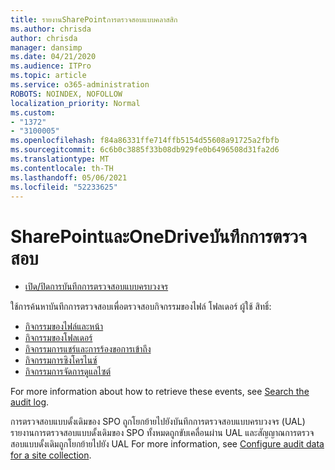 ```yaml
---
title: รายงานSharePointการตรวจสอบแบบคลาสสิก
ms.author: chrisda
author: chrisda
manager: dansimp
ms.date: 04/21/2020
ms.audience: ITPro
ms.topic: article
ms.service: o365-administration
ROBOTS: NOINDEX, NOFOLLOW
localization_priority: Normal
ms.custom:
- "1372"
- "3100005"
ms.openlocfilehash: f84a86331ffe714ffb5154d55608a91725a2fbfb
ms.sourcegitcommit: 6c6b0c3885f33b08db929fe0b6496508d31fa2d6
ms.translationtype: MT
ms.contentlocale: th-TH
ms.lasthandoff: 05/06/2021
ms.locfileid: "52233625"
---
```

# <a name="sharepoint-and-onedrive-audit-logs"></a>SharePointและOneDriveบันทึกการตรวจสอบ

* [เปิด/ปิดการบันทึกการตรวจสอบแบบครบวงจร](https://docs.microsoft.com/microsoft-365/compliance/turn-audit-log-search-on-or-off) 

ใช้การค้นหาบันทึกการตรวจสอบเพื่อตรวจสอบกิจกรรมของไฟล์ โฟลเดอร์ ผู้ใช้ สิทธิ์:

* [กิจกรรมของไฟล์และหน้า](https://docs.microsoft.com/microsoft-365/compliance/search-the-audit-log-in-security-and-compliance)
* [กิจกรรมของโฟลเดอร์](https://docs.microsoft.com/microsoft-365/compliance/search-the-audit-log-in-security-and-compliance#folder-activities)
* [กิจกรรมการแชร์และการร้องขอการเข้าถึง](https://docs.microsoft.com/microsoft-365/compliance/search-the-audit-log-in-security-and-compliance#sharing-and-access-request-activities)
* [กิจกรรมการซิงโครไนซ์](https://docs.microsoft.com/microsoft-365/compliance/search-the-audit-log-in-security-and-compliance#synchronization-activities)
* [กิจกรรมการจัดการดูแลไซต์](https://docs.microsoft.com/microsoft-365/compliance/search-the-audit-log-in-security-and-compliance#site-administration-activities)

For more information about how to retrieve these events, see [Search the audit log](https://docs.microsoft.com/microsoft-365/compliance/search-the-audit-log-in-security-and-compliance#search-the-audit-log).

การตรวจสอบแบบดั้งเดิมของ SPO ถูกโยกย้ายไปยังบันทึกการตรวจสอบแบบครบวงจร (UAL) รายงานการตรวจสอบแบบดั้งเดิมของ SPO ทั้งหมดถูกขับเคลื่อนผ่าน UAL และสัญญาณการตรวจสอบแบบดั้งเดิมถูกโยกย้ายไปยัง UAL For more information, see [Configure audit data for a site collection](https://support.office.com/article/Configure-audit-settings-for-a-site-collection-A9920C97-38C0-44F2-8BCB-4CF1E2AE22D2).
